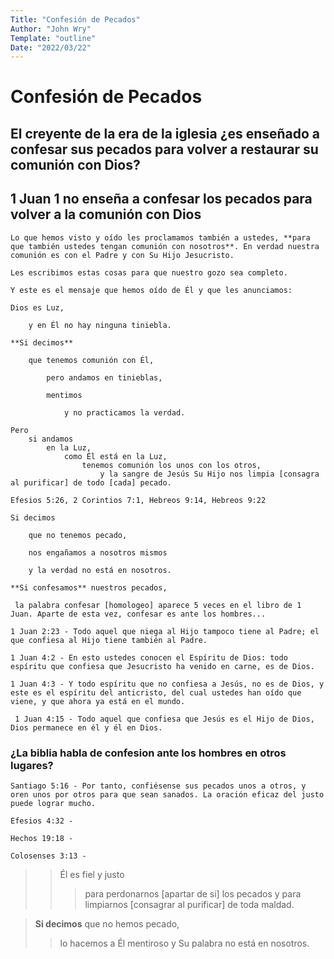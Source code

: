 ```yaml
---
Title: "Confesión de Pecados"
Author: "John Wry"
Template: "outline"
Date: "2022/03/22"
---
```


# Confesión de Pecados
## El creyente de la era de la iglesia ¿es enseñado a confesar sus pecados para volver a restaurar su comunión con Dios?

## 1 Juan 1 no enseña a confesar los pecados para volver a la comunión con Dios

	Lo que hemos visto y oído les proclamamos también a ustedes, **para que también ustedes tengan comunión con nosotros**. En verdad nuestra comunión es con el Padre y con Su Hijo Jesucristo.
	
	Les escribimos estas cosas para que nuestro gozo sea completo.
	
	Y este es el mensaje que hemos oído de Él y que les anunciamos: 
	
	Dios es Luz, 
	
		y en Él no hay ninguna tiniebla.
	
	**Si decimos** 
	
		que tenemos comunión con Él, 
	    
			pero andamos en tinieblas, 
	        
			mentimos 
	        
				y no practicamos la verdad.
	
	Pero 
		si andamos 
			en la Luz, 
				como Él está en la Luz, 
					tenemos comunión los unos con los otros, 
						y la sangre de Jesús Su Hijo nos limpia [consagra al purificar] de todo [cada] pecado. 

`Efesios 5:26, 2 Corintios 7:1, Hebreos 9:14, Hebreos 9:22`
    
    Si decimos 
    
        que no tenemos pecado, 
    
        nos engañamos a nosotros mismos 
    
        y la verdad no está en nosotros.
    
    **Si confesamos** nuestros pecados, 

` la palabra confesar [homologeo] aparece 5 veces en el libro de 1 Juan. Aparte de esta vez, confesar es ante los hombres...`

`1 Juan 2:23 - Todo aquel que niega al Hijo tampoco tiene al Padre; el que confiesa al Hijo tiene también al Padre.`

`1 Juan 4:2 - En esto ustedes conocen el Espíritu de Dios: todo espíritu que confiesa que Jesucristo ha venido en carne, es de Dios.`

`1 Juan 4:3 - Y todo espíritu que no confiesa a Jesús, no es de Dios, y este es el espíritu del anticristo, del cual ustedes han oído que viene, y que ahora ya está en el mundo.`

` 1 Juan 4:15 - Todo aquel que confiesa que Jesús es el Hijo de Dios, Dios permanece en él y él en Dios.`

### ¿La biblia habla de confesion ante los hombres en otros lugares? 

`Santiago 5:16 - Por tanto, confiésense sus pecados unos a otros, y oren unos por otros para que sean sanados. La oración eficaz del justo puede lograr mucho.`

`Efesios 4:32 - `

`Hechos 19:18 - `

`Colosenses 3:13 -`

> > Él es fiel y justo 
> >
> > > para perdonarnos [apartar de si] los pecados y para limpiarnos [consagrar al purificar] de toda maldad.

> **Si decimos** que no hemos pecado, 
>> lo hacemos a Él mentiroso 
>> y Su palabra no está en nosotros.